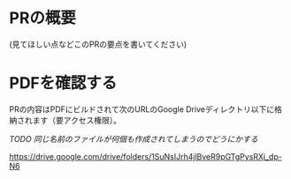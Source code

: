 # PRの概要
(見てほしい点などこのPRの要点を書いてください)


# PDFを確認する
PRの内容はPDFにビルドされて次のURLのGoogle Driveディレクトリ以下に格納されます（要アクセス権限）。

*TODO 同じ名前のファイルが何個も作成されてしまうのでどうにかする*

https://drive.google.com/drive/folders/1SuNsIJrh4jlBveR9pGTgPysRXj_dp-N6
